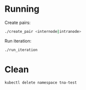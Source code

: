 # Running

Create pairs:
```bash
./create_pair <internode|intranode>
```

Run iteration:
```bash
./run_iteration
```

# Clean

```bash
kubectl delete namespace tna-test
```
